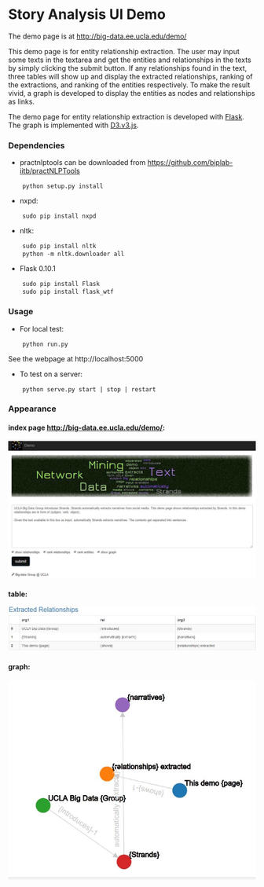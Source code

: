 Story Analysis UI Demo
=======

The demo page is at http://big-data.ee.ucla.edu/demo/

This demo page is for entity relationship extraction. The user may input some texts in the textarea and get 
the entities and relationships in the texts by simply clicking the submit button. If any relationships found 
in the text, three tables will show up and display the extracted relationships, ranking of the extractions, 
and ranking of the entities respectively. To make the result vivid, a graph is developed to display the 
entities as nodes and relationships as links.     

The demo page for entity relationship extraction is developed with [Flask](http://flask.pocoo.org/docs/0.12/).  
The graph is implemented with [D3.v3.js](https://d3js.org/).

### Dependencies
* practnlptools can be downloaded from https://github.com/biplab-iitb/practNLPTools
```
	python setup.py install
```
* nxpd: 	
```
	sudo pip install nxpd
```
* nltk: 	
```
	sudo pip install nltk
	python -m nltk.downloader all
```
* Flask 0.10.1 
```
	sudo pip install Flask
	sudo pip install flask_wtf
```



### Usage
* For local test:
```
	python run.py
```
See the webpage at http://localhost:5000

* To test on a server:
```
	python serve.py start | stop | restart
```

### Appearance

#### index page http://big-data.ee.ucla.edu/demo/:
![indexPage](app/static/img/indexPage.jpg)

#### table:
![indexPage](app/static/img/tables.JPG)

#### graph:
![indexPage](app/static/img/graph.JPG)
